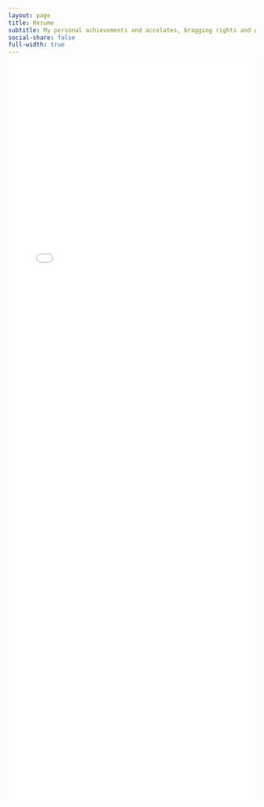 ```yaml
---
layout: page
title: Resume
subtitle: My personal achievements and accolates, bragging rights and why you should hire me all in one page!
social-share: false
full-width: true
---
```


<!-- <div class="container">
  <div class="row">
    <div class="col col-8 push-2 col-t-12 push-t-0">
      <div class="page-head">
        <h1 class="page-title">{% if page.title %}{{ page.title }}{% else %}{{ site.data.settings.blog__settings.blog__title }}{% endif %}</h1>
        {% if page.description %}
          <p class="page-description">{{ page.description }}</p>
        {% else site.data.settings.blog__settings.blog__description %}
          <p class="page-description">{{ site.data.settings.blog__settings.blog__description }}</p>
        {% endif %}
      </div>
    </div>
  </div>
</div> -->

<!-- <meta name="viewport" content="width=device-width, initial-scale=1.0"> -->

<div class="container">
  <div class="pagination">
      <iframe src="/resume/ChuaTeckLee_Resume_2022.pdf" title = "my resume" style="width:100%;height:1500px;border:none;"></iframe>
  </div>
</div>

<!-- width="100%" height ="1500"  -->
